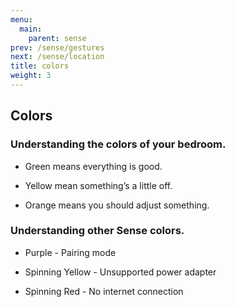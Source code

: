 ```yaml
---
menu:
  main:
    parent: sense
prev: /sense/gestures
next: /sense/location
title: colors
weight: 3
---
```


## Colors

### Understanding the colors of your bedroom.


- Green means everything is good.

- Yellow mean something’s a little off.

- Orange means you should adjust something.

### Understanding other Sense colors.


- Purple - Pairing mode

- Spinning Yellow - Unsupported power adapter 

- Spinning Red - No internet connection

